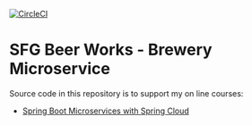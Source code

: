 [![CircleCI](https://dl.circleci.com/status-badge/img/gh/almostprogrammer1/trainMicroservices/tree/main.svg?style=svg)](https://dl.circleci.com/status-badge/redirect/gh/almostprogrammer1/trainMicroservices/tree/main)
# SFG Beer Works - Brewery Microservice

Source code in this repository is to support my on line courses:
* [Spring Boot Microservices with Spring Cloud](https://www.udemy.com/spring-boot-microservices-with-spring-cloud-beginner-to-guru/?couponCode=GIT_HUB2)
